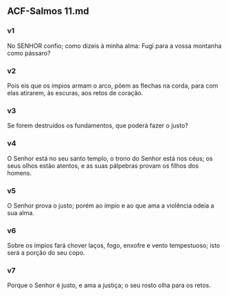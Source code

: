 ## ACF-Salmos 11.md
### v1
 No SENHOR confio; como dizeis à minha alma: Fugi para a vossa montanha como pássaro?
### v2
 Pois eis que os ímpios armam o arco, põem as flechas na corda, para com elas atirarem, às escuras, aos retos de coração.
### v3
 Se forem destruídos os fundamentos, que poderá fazer o justo?
### v4
 O Senhor está no seu santo templo, o trono do Senhor está nos céus; os seus olhos estão atentos, e as suas pálpebras provam os filhos dos homens.
### v5
 O Senhor prova o justo; porém ao ímpio e ao que ama a violência odeia a sua alma.
### v6
 Sobre os ímpios fará chover laços, fogo, enxofre e vento tempestuoso; isto será a porção do seu copo.
### v7
 Porque o Senhor é justo, e ama a justiça; o seu rosto olha para os retos.
